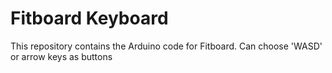 # Fitboard Keyboard
This repository contains the Arduino code for Fitboard. Can choose 'WASD' or arrow keys as buttons
